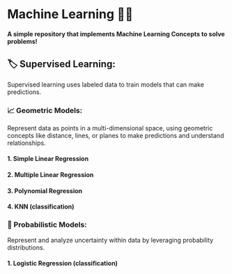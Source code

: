 # Machine Learning 🤖✨
#### A simple repository that implements Machine Learning Concepts to solve problems!

## 🏷️ Supervised Learning:
Supervised learning uses labeled data to train models that can make predictions.

### 📈 Geometric Models:
Represent data as points in a multi-dimensional space, using geometric concepts like distance, lines, or planes to make predictions and understand relationships. 

#### 1. Simple Linear Regression
#### 2. Multiple Linear Regression
#### 3. Polynomial Regression
#### 4. KNN (classification)

### 🎲 Probabilistic Models:
Represent and analyze uncertainty within data by leveraging probability distributions.

   #### 1. Logistic Regression (classification)
